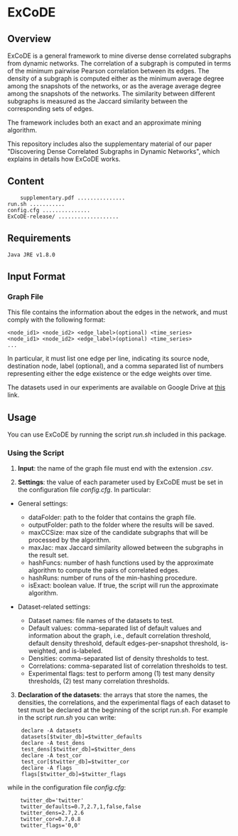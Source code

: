 # ExCoDE


## Overview

ExCoDE is a general framework to mine diverse dense correlated subgraphs from dynamic networks. The correlation of a subgraph is computed in terms of the minimum pairwise Pearson correlation between its edges. The density of a subgraph is computed either as the minimum average degree among the snapshots of the networks, or as the average average degree among the snapshots of the networks. The similarity between different subgraphs is measured as the Jaccard similarity between the corresponding sets of edges.

The framework includes both an exact and an approximate mining algorithm. 

This repository includes also the supplementary material of our paper "Discovering Dense Correlated Subgraphs in Dynamic Networks", which explains in details how ExCoDE works. 

## Content
        supplementary.pdf ...............
	run.sh ...........
	config.cfg ...............
	ExCoDE-release/ ...................

## Requirements
	Java JRE v1.8.0

## Input Format

### Graph File
This file contains the information about the edges in the network, and must comply with the following format:

	<node_id1> <node_id2> <edge_label>(optional) <time_series>
	<node_id1> <node_id2> <edge_label>(optional) <time_series>
	...

In particular, it must list one edge per line, indicating its source node, destination node, label (optional), and a comma separated list of numbers representing either the edge existence or the edge weights over time. 

The datasets used in our experiments are available on Google Drive at 
[this](https://drive.google.com/open?id=1HeueR-JOImhC2TGZ5wwKWvvjk5fS9N-X) link.

## Usage
You can use ExCoDE by running the script *run.sh* included in this package.

### Using the Script

1. **Input**: the name of the graph file must end with the extension *.csv*.

2. **Settings**: the value of each parameter used by ExCoDE must be set in the configuration file *config.cfg*. In particular:
 * General settings:
    * dataFolder: path to the folder that contains the graph file.
    * outputFolder: path to the folder where the results will be saved.
    * maxCCSize: max size of the candidate subgraphs that will be processed by the algorithm.
    * maxJac: max Jaccard similarity allowed between the subgraphs in the result set.
    * hashFuncs: number of hash functions used by the approximate algorithm to compute the pairs of correlated edges.
    * hashRuns: number of runs of the min-hashing procedure.
    * isExact: boolean value. If true, the script will run the approximate algorithm.

 * Dataset-related settings:
    * Dataset names: file names of the datasets to test.
    * Default values: comma-separated list of default values and information about the graph, i.e., default correlation threshold, default density threshold, default edges-per-snapshot threshold, is-weighted, and is-labeled.
    * Densities: comma-separated list of density thresholds to test.
    * Correlations: comma-separated list of correlation thresholds to test.
    * Experimental flags: test to perform among (1) test many density thresholds, (2) test many correlation thresholds.
    
3. **Declaration of the datasets**: the arrays that store the names, the densities, the correlations, and the experimental flags of each dataset to test must be declared at the beginning of the script *run.sh*. For example in the script *run.sh* you can write:
        
        declare -A datasets
        datasets[$twiter_db]=$twitter_defaults
        declare -A test_dens
        test_dens[$twitter_db]=$twitter_dens
        declare -A test_cor
        test_cor[$twitter_db]=$twitter_cor
        declare -A flags
        flags[$twitter_db]=$twitter_flags

  while in the configuration file *config.cfg*:

        twitter_db='twitter'
        twitter_defaults=0.7,2.7,1,false,false
        twitter_dens=2.7,2.6
        twitter_cor=0.7,0.8
        twitter_flags='0,0'
